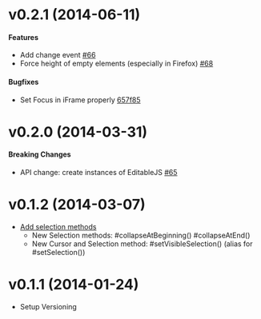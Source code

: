 
# v0.2.1 (2014-06-11)

#### Features

- Add change event [#66](https://github.com/upfrontIO/Editable.JS/pull/66)
- Force height of empty elements (especially in Firefox) [#68](https://github.com/upfrontIO/Editable.JS/pull/68)

#### Bugfixes

- Set Focus in iFrame properly [657f85](https://github.com/upfrontIO/Editable.JS/commit/657f85d1c1a0f9d3018548654271616c41480b2b)


# v0.2.0 (2014-03-31)

#### Breaking Changes

- API change: create instances of EditableJS [#65](https://github.com/upfrontIO/Editable.JS/pull/65)


# v0.1.2 (2014-03-07)

- [Add selection methods](https://github.com/upfrontIO/Editable.JS/pull/64)
  - New Selection methods:
    #collapseAtBeginning()
    #collapseAtEnd()
  - New Cursor and Selection method:
    #setVisibleSelection() (alias for #setSelection())

# v0.1.1 (2014-01-24)

- Setup Versioning
